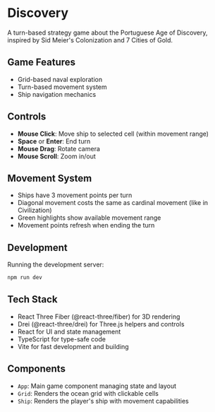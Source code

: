 # Discovery

A turn-based strategy game about the Portuguese Age of Discovery, inspired by Sid Meier's Colonization and 7 Cities of Gold.

## Game Features

- Grid-based naval exploration
- Turn-based movement system
- Ship navigation mechanics

## Controls

- **Mouse Click**: Move ship to selected cell (within movement range)
- **Space** or **Enter**: End turn
- **Mouse Drag**: Rotate camera
- **Mouse Scroll**: Zoom in/out

## Movement System

- Ships have 3 movement points per turn
- Diagonal movement costs the same as cardinal movement (like in Civilization)
- Green highlights show available movement range
- Movement points refresh when ending the turn

## Development

Running the development server:

```bash
npm run dev
```

## Tech Stack

- React Three Fiber (@react-three/fiber) for 3D rendering
- Drei (@react-three/drei) for Three.js helpers and controls
- React for UI and state management
- TypeScript for type-safe code
- Vite for fast development and building

## Components

- `App`: Main game component managing state and layout
- `Grid`: Renders the ocean grid with clickable cells
- `Ship`: Renders the player's ship with movement capabilities
